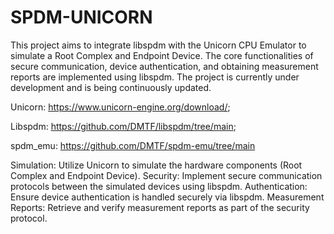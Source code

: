 # SPDM-UNICORN
This project aims to integrate libspdm with the Unicorn CPU Emulator to simulate a Root Complex and Endpoint Device. The core functionalities of secure communication, device authentication, and obtaining measurement reports are implemented using libspdm. The project is currently under development and is being continuously updated.

Unicorn: https://www.unicorn-engine.org/download/;

Libspdm: https://github.com/DMTF/libspdm/tree/main;

spdm_emu: https://github.com/DMTF/spdm-emu/tree/main

Simulation: Utilize Unicorn to simulate the hardware components (Root Complex and Endpoint Device).
Security: Implement secure communication protocols between the simulated devices using libspdm.
Authentication: Ensure device authentication is handled securely via libspdm.
Measurement Reports: Retrieve and verify measurement reports as part of the security protocol.
